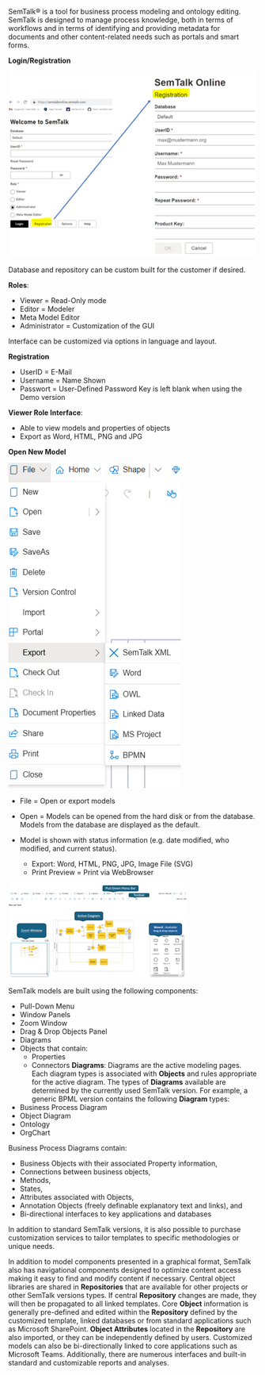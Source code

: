 SemTalk® is a tool for business process modeling and ontology editing. SemTalk is designed to manage process knowledge, both in terms of workflows and in terms of identifying and providing metadata for documents and other content-related needs such as portals and smart forms.

**Login/Registration**

![alt text](images/LoginRegister.png)

Database and repository can be custom built for the customer if desired.

**Roles**:

* Viewer = Read-Only mode
* Editor = Modeler
* Meta Model Editor
* Administrator = Customization of the GUI

Interface can be customized via options in language and layout.

**Registration**
* UserID = E-Mail
* Username = Name Shown
* Passwort = User-Defined Password
Key is left blank when using the Demo version 

**Viewer Role Interface**:

* Able to view models and properties of objects
* Export as Word, HTML, PNG and JPG

**Open New Model**

![alt text](images/Export.png)

* File = Open or export models
* Open = Models can be opened from the hard disk or from the database. Models from the database are displayed as the default.
* Model is shown with status information (e.g. date modified, who modified, and current status).

  - Export: Word, HTML, PNG, JPG, Image File (SVG)
  - Print Preview = Print via WebBrowser

![alt text](images/Semtalk-Overview1.png)

SemTalk models are built using the following components:
* Pull-Down Menu
* Window Panels
* Zoom Window
* Drag & Drop Objects Panel
* Diagrams
* Objects that contain: 
   * Properties
   * Connectors
**Diagrams**: Diagrams are the active modeling pages. Each diagram types is associated with **Objects** and rules appropriate for the active diagram. The types of **Diagrams** available are determined by the currently used SemTalk version. 
For example, a generic BPML version contains the following **Diagram** types:
* Business Process Diagram
* Object Diagram
* Ontology
* OrgChart


Business Process Diagrams contain:
* Business Objects with their associated Property information, 
* Connections between business objects, 
* Methods, 
* States,
* Attributes associated with Objects, 
* Annotation Objects (freely definable explanatory text and links), and
* Bi-directional interfaces to key applications and databases

In addition to standard SemTalk versions, it is also possible to purchase customization services to tailor templates to specific methodologies or unique needs.  

In addition to model components presented in a graphical format, SemTalk also has navigational components designed to optimize content access making it easy to find and modify content if necessary.  Central object libraries are shared in **Repositories** that are available for other projects or other SemTalk versions types. If central **Repository** changes are made, they will then be propagated to all linked templates. Core **Object** information is generally pre-defined and edited within the **Repository** defined by the customized template, linked databases or from standard applications such as Microsoft SharePoint. **Object Attributes** located in the **Repository** are also imported, or they can be independently defined by users. Customized models can also be bi-directionally linked to core applications such as Microsoft Teams. Additionally, there are numerous interfaces and built-in standard and customizable reports and analyses.
